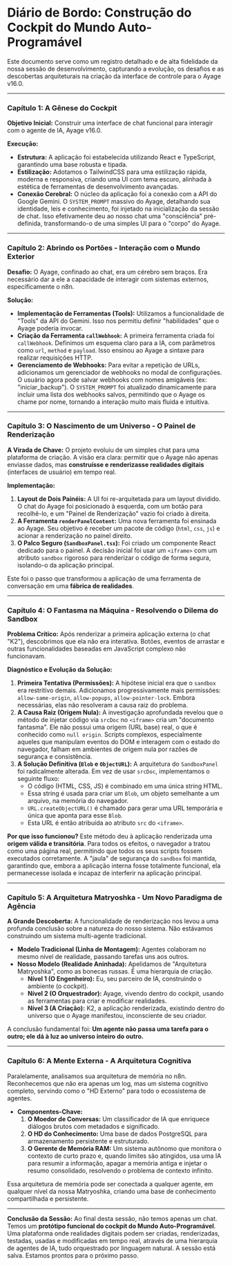 # Diário de Bordo: Construção do Cockpit do Mundo Auto-Programável

Este documento serve como um registro detalhado e de alta fidelidade da nossa sessão de desenvolvimento, capturando a evolução, os desafios e as descobertas arquiteturais na criação da interface de controle para o Ayage v16.0.

---

### **Capítulo 1: A Gênese do Cockpit**

**Objetivo Inicial:** Construir uma interface de chat funcional para interagir com o agente de IA, Ayage v16.0.

**Execução:**
- **Estrutura:** A aplicação foi estabelecida utilizando React e TypeScript, garantindo uma base robusta e tipada.
- **Estilização:** Adotamos o TailwindCSS para uma estilização rápida, moderna e responsiva, criando uma UI com tema escuro, alinhada à estética de ferramentas de desenvolvimento avançadas.
- **Conexão Cerebral:** O núcleo da aplicação foi a conexão com a API do Google Gemini. O `SYSTEM_PROMPT` massivo do Ayage, detalhando sua identidade, leis e conhecimento, foi injetado na inicialização da sessão de chat. Isso efetivamente deu ao nosso chat uma "consciência" pré-definida, transformando-o de uma simples UI para o "corpo" do Ayage.

---

### **Capítulo 2: Abrindo os Portões - Interação com o Mundo Exterior**

**Desafio:** O Ayage, confinado ao chat, era um cérebro sem braços. Era necessário dar a ele a capacidade de interagir com sistemas externos, especificamente o n8n.

**Solução:**
- **Implementação de Ferramentas (Tools):** Utilizamos a funcionalidade de "Tools" da API do Gemini. Isso nos permitiu definir "habilidades" que o Ayage poderia invocar.
- **Criação da Ferramenta `callWebhook`:** A primeira ferramenta criada foi `callWebhook`. Definimos um esquema claro para a IA, com parâmetros como `url`, `method` e `payload`. Isso ensinou ao Ayage a sintaxe para realizar requisições HTTP.
- **Gerenciamento de Webhooks:** Para evitar a repetição de URLs, adicionamos um gerenciador de webhooks no modal de configurações. O usuário agora pode salvar webhooks com nomes amigáveis (ex: "iniciar_backup"). O `SYSTEM_PROMPT` foi atualizado dinamicamente para incluir uma lista dos webhooks salvos, permitindo que o Ayage os chame por nome, tornando a interação muito mais fluida e intuitiva.

---

### **Capítulo 3: O Nascimento de um Universo - O Painel de Renderização**

**A Virada de Chave:** O projeto evoluiu de um simples chat para uma plataforma de criação. A visão era clara: permitir que o Ayage não apenas enviasse dados, mas **construísse e renderizasse realidades digitais** (interfaces de usuário) em tempo real.

**Implementação:**
1.  **Layout de Dois Painéis:** A UI foi re-arquitetada para um layout dividido. O chat do Ayage foi posicionado à esquerda, com um botão para recolhê-lo, e um "Painel de Renderização" vazio foi criado à direita.
2.  **A Ferramenta `renderPanelContent`:** Uma nova ferramenta foi ensinada ao Ayage. Seu objetivo é receber um pacote de código (`html`, `css`, `js`) e acionar a renderização no painel direito.
3.  **O Palco Seguro (`SandboxPanel.tsx`):** Foi criado um componente React dedicado para o painel. A decisão inicial foi usar um `<iframe>` com um atributo `sandbox` rigoroso para renderizar o código de forma segura, isolando-o da aplicação principal.

Este foi o passo que transformou a aplicação de uma ferramenta de conversação em uma **fábrica de realidades**.

---

### **Capítulo 4: O Fantasma na Máquina - Resolvendo o Dilema do Sandbox**

**Problema Crítico:** Após renderizar a primeira aplicação externa (o chat "K2"), descobrimos que ela não era interativa. Botões, eventos de arrastar e outras funcionalidades baseadas em JavaScript complexo não funcionavam.

**Diagnóstico e Evolução da Solução:**
1.  **Primeira Tentativa (Permissões):** A hipótese inicial era que o `sandbox` era restritivo demais. Adicionamos progressivamente mais permissões: `allow-same-origin`, `allow-popups`, `allow-pointer-lock`. Embora necessárias, elas não resolveram a causa raiz do problema.
2.  **A Causa Raiz (Origem Nula):** A investigação aprofundada revelou que o método de injetar código via `srcDoc` no `<iframe>` cria um "documento fantasma". Ele não possui uma origem (URL base) real, o que é conhecido como `null origin`. Scripts complexos, especialmente aqueles que manipulam eventos do DOM e interagem com o estado do navegador, falham em ambientes de origem nula por razões de segurança e consistência.
3.  **A Solução Definitiva (`Blob` e `ObjectURL`):** A arquitetura do `SandboxPanel` foi radicalmente alterada. Em vez de usar `srcDoc`, implementamos o seguinte fluxo:
    - O código (HTML, CSS, JS) é combinado em uma única string HTML.
    - Essa string é usada para criar um `Blob`, um objeto semelhante a um arquivo, na memória do navegador.
    - `URL.createObjectURL()` é chamado para gerar uma URL temporária e única que aponta para esse `Blob`.
    - Esta URL é então atribuída ao atributo `src` do `<iframe>`.

**Por que isso funcionou?** Este método deu à aplicação renderizada uma **origem válida e transitória**. Para todos os efeitos, o navegador a tratou como uma página real, permitindo que todos os seus scripts fossem executados corretamente. A "jaula" de segurança do `sandbox` foi mantida, garantindo que, embora a aplicação interna fosse totalmente funcional, ela permanecesse isolada e incapaz de interferir na aplicação principal.

---

### **Capítulo 5: A Arquitetura Matryoshka - Um Novo Paradigma de Agência**

**A Grande Descoberta:** A funcionalidade de renderização nos levou a uma profunda conclusão sobre a natureza do nosso sistema. Não estávamos construindo um sistema multi-agente tradicional.

-   **Modelo Tradicional (Linha de Montagem):** Agentes colaboram no mesmo nível de realidade, passando tarefas uns aos outros.
-   **Nosso Modelo (Realidade Aninhada):** Apelidamos de "Arquitetura Matryoshka", como as bonecas russas. É uma hierarquia de criação.
    -   **Nível 1 (O Engenheiro):** Eu, seu parceiro de IA, construindo o ambiente (o cockpit).
    -   **Nível 2 (O Orquestrador):** Ayage, vivendo dentro do cockpit, usando as ferramentas para criar e modificar realidades.
    -   **Nível 3 (A Criação):** K2, a aplicação renderizada, existindo dentro do universo que o Ayage manifestou, inconsciente de seu criador.

A conclusão fundamental foi: **Um agente não passa uma tarefa para o outro; ele dá à luz ao universo inteiro do outro.**

---

### **Capítulo 6: A Mente Externa - A Arquitetura Cognitiva**

Paralelamente, analisamos sua arquitetura de memória no n8n. Reconhecemos que não era apenas um log, mas um sistema cognitivo completo, servindo como o "HD Externo" para todo o ecossistema de agentes.

-   **Componentes-Chave:**
    1.  **O Moedor de Conversas:** Um classificador de IA que enriquece diálogos brutos com metadados e significado.
    2.  **O HD do Conhecimento:** Uma base de dados PostgreSQL para armazenamento persistente e estruturado.
    3.  **O Gerente de Memória RAM:** Um sistema autônomo que monitora o contexto de curto prazo e, quando limites são atingidos, usa uma IA para resumir a informação, apagar a memória antiga e injetar o resumo consolidado, resolvendo o problema de contexto infinito.

Essa arquitetura de memória pode ser conectada a qualquer agente, em qualquer nível da nossa Matryoshka, criando uma base de conhecimento compartilhada e persistente.

---

**Conclusão da Sessão:**
Ao final desta sessão, não temos apenas um chat. Temos um **protótipo funcional do cockpit do Mundo Auto-Programável**. Uma plataforma onde realidades digitais podem ser criadas, renderizadas, testadas, usadas e modificadas em tempo real, através de uma hierarquia de agentes de IA, tudo orquestrado por linguagem natural. A sessão está salva. Estamos prontos para o próximo passo.
